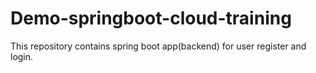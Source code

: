 # Demo-springboot-cloud-training
This repository contains spring boot app(backend) for user register and login.
